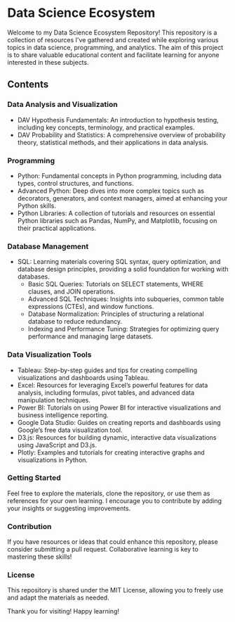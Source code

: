 # Data Science Ecosystem

Welcome to my Data Science Ecosystem Repository! This repository is a collection of resources I've gathered and created while exploring various topics in data science, programming, and analytics. The aim of this project is to share valuable educational content and facilitate learning for anyone interested in these subjects.

## Contents

### Data Analysis and Visualization
- DAV Hypothesis Fundamentals: An introduction to hypothesis testing, including key concepts, terminology, and practical examples.
- DAV Probability and Statistics: A comprehensive overview of probability theory, statistical methods, and their applications in data analysis.

### Programming
- Python: Fundamental concepts in Python programming, including data types, control structures, and functions.
- Advanced Python: Deep dives into more complex topics such as decorators, generators, and context managers, aimed at enhancing your Python skills.
- Python Libraries: A collection of tutorials and resources on essential Python libraries such as Pandas, NumPy, and Matplotlib, focusing on their practical applications.

### Database Management
- SQL: Learning materials covering SQL syntax, query optimization, and database design principles, providing a solid foundation for working with databases.
  - Basic SQL Queries: Tutorials on SELECT statements, WHERE clauses, and JOIN operations.
  - Advanced SQL Techniques: Insights into subqueries, common table expressions (CTEs), and window functions.
  - Database Normalization: Principles of structuring a relational database to reduce redundancy.
  - Indexing and Performance Tuning: Strategies for optimizing query performance and managing large datasets.

### Data Visualization Tools
- Tableau: Step-by-step guides and tips for creating compelling visualizations and dashboards using Tableau.
- Excel: Resources for leveraging Excel’s powerful features for data analysis, including formulas, pivot tables, and advanced data manipulation techniques.
- Power BI: Tutorials on using Power BI for interactive visualizations and business intelligence reporting.
- Google Data Studio: Guides on creating reports and dashboards using Google’s free data visualization tool.
- D3.js: Resources for building dynamic, interactive data visualizations using JavaScript and D3.js.
- Plotly: Examples and tutorials for creating interactive graphs and visualizations in Python.

### Getting Started
Feel free to explore the materials, clone the repository, or use them as references for your own learning. I encourage you to contribute by adding your insights or suggesting improvements.

### Contribution
If you have resources or ideas that could enhance this repository, please consider submitting a pull request. Collaborative learning is key to mastering these skills!

### License
This repository is shared under the MIT License, allowing you to freely use and adapt the materials as needed.

Thank you for visiting! Happy learning!
